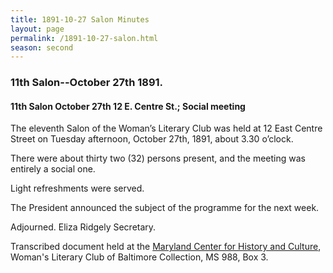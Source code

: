 ```yaml
---
title: 1891-10-27 Salon Minutes
layout: page
permalink: /1891-10-27-salon.html
season: second
---
```


<style>
    .container{
        font-size:1.4em;
    }
</style>
### 11th Salon--October 27th 1891.

#### 11th Salon October 27th 12 E. Centre St.; Social meeting

The eleventh Salon of the Woman’s Literary Club was held at 12 East Centre Street on Tuesday afternoon, October 27th, 1891, about 3.30 o’clock.

There were about thirty two (32) persons present, and the meeting was entirely a social one.

Light refreshments were served.

The President announced the subject of the programme for the next week.

Adjourned.
Eliza Ridgely
Secretary.

Transcribed document held at the [Maryland Center for History and Culture](http://mdhs.org/), Woman's Literary Club of Baltimore Collection, MS 988, Box 3. 